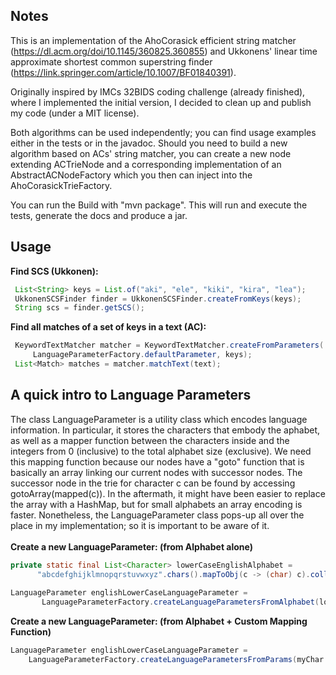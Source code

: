## Notes

This is an implementation of the AhoCorasick efficient string matcher (https://dl.acm.org/doi/10.1145/360825.360855) and Ukkonens' linear time approximate shortest common superstring finder (https://link.springer.com/article/10.1007/BF01840391).

Originally inspired by IMCs 32BIDS coding challenge (already finished), where I implemented the initial version, I decided to clean up and publish my code (under a MIT license).

Both algorithms can be used independently; you can find usage examples either in the tests or in the javadoc. Should you need to build a new algorithm based on ACs' string matcher, you can create a new node extending ACTrieNode and a corresponding implementation of an AbstractACNodeFactory which you then can inject into the AhoCorasickTrieFactory.

You can run the Build with "mvn package". This will run and execute the tests, generate the docs and produce a jar.

## Usage

**Find SCS (Ukkonen):**
```java
 List<String> keys = List.of("aki", "ele", "kiki", "kira", "lea"); 
 UkkonenSCSFinder finder = UkkonenSCSFinder.createFromKeys(keys); 
 String scs = finder.getSCS(); 
 ```
**Find all matches of a set of keys in a text (AC):** 
```java
 KeywordTextMatcher matcher = KeywordTextMatcher.createFromParameters(
     LanguageParameterFactory.defaultParameter, keys); 
 List<Match> matches = matcher.matchText(text); 
 ```
 
## A quick intro to Language Parameters

The class LanguageParameter is a utility class which encodes language information. In particular, it stores the characters that embody the aphabet, as well as a mapper function between the characters inside and the integers from 0 (inclusive) to the total alphabet size (exclusive). We need this mapping function because our nodes have a "goto" function that is basically an array linking our current nodes with successor nodes. The successor node in the trie for character c can be found by accessing gotoArray(mapped(c)). In the aftermath, it might have been easier to replace the array with a HashMap, but for small alphabets an array encoding is faster. Nonetheless, the LanguageParameter class pops-up all over the place in my implementation; so it is important to be aware of it.
<br><br>
**Create a new LanguageParameter: (from Alphabet alone)**
```java
private static final List<Character> lowerCaseEnglishAlphabet =
      "abcdefghijklmnopqrstuvwxyz".chars().mapToObj(c -> (char) c).collect(Collectors.toList());
      
LanguageParameter englishLowerCaseLanguageParameter =
       LanguageParameterFactory.createLanguageParametersFromAlphabet(lowerCaseEnglishAlphabet);
```

 **Create a new LanguageParameter: (from Alphabet + Custom Mapping Function)** 
```java
LanguageParameter englishLowerCaseLanguageParameter =
    LanguageParameterFactory.createLanguageParametersFromParams(myChar -> (int) (myChar - 'a'), lowerCaseEnglishAlphabet);
```
